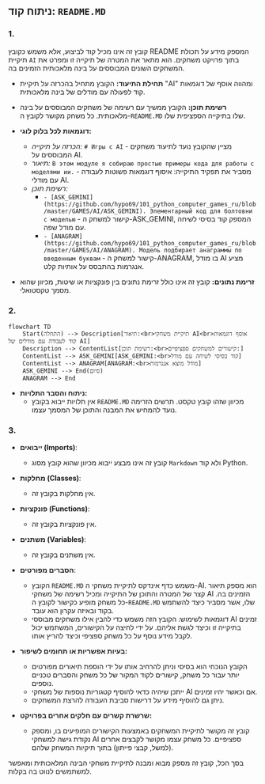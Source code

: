 ## ניתוח קוד: `README.MD`

### 1. <algorithm>

קובץ זה אינו מכיל קוד לביצוע, אלא משמש כקובץ README המספק מידע על תכולת תיקיית `AI` בתוך פרויקט משחקים. הוא מתאר את המטרה של תיקייה זו ומפרט את המשחקים השונים המבוססים על בינה מלאכותית הזמינים בה.

* **תחילת התיעוד:** הקובץ מתחיל בהכרזה על תיקיית "AI" ומהווה אוסף של דוגמאות קוד לפעולה עם מודלים של בינה מלאכותית.
* **רשימת תוכן:** הקובץ ממשיך עם רשימה של משחקים המבוססים על בינה מלאכותית. כל משחק מקושר לקובץ ה-`README.MD` שלו בתיקייה הספציפית שלו.
* **דוגמאות לכל בלוק לוגי:**

   - *הכרזה על תיקייה:* `# Игры с AI` - מציין שהקובץ נועד לתיעוד משחקים המבוססים על AI.
   - *תיאור:* `В этом модуле я собираю простые примеры кода для работы с моделями ии.` - מסביר את תפקיד התיקייה: איסוף דוגמאות פשוטות לעבודה עם מודלי AI.
   - *רשימת תוכן:*
      - `- [ASK_GEMINI](https://github.com/hypo69/101_python_computer_games_ru/blob/master/GAMES/AI/ASK_GEMINI). Элементарный код для болтовни с моделью` - קישור למשחק ה-ASK_GEMINI, המספק קוד בסיסי לשיחה עם מודל שפה.
      - `- [ANAGRAM](https://github.com/hypo69/101_python_computer_games_ru/blob/master/GAMES/AI/ANAGRAM). Модель подбирает анаграммы по введенным буквам` - קישור למשחק ה-ANAGRAM, בו מודל AI מציע אנגרמות בהתבסס על אותיות קלט.

* **זרימת נתונים:** קובץ זה אינו כולל זרימת נתונים בין פונקציות או שיטות, מכיוון שהוא מסמך טקסטואלי.

### 2. <mermaid>

```mermaid
flowchart TD
    Start(התחלה) --> Description[תיאור:<br>תיקיית משחקי AI<br>אוסף דוגמאות קוד לעבודה עם מודלים של AI]
    Description --> ContentList[רשימת תוכן:<br>קישורים למשחקים ספציפיים:]
    ContentList --> ASK_GEMINI[ASK_GEMINI:<br>קוד בסיסי לשיחה עם מודל]
    ContentList --> ANAGRAM[ANAGRAM:<br>מודל מוצא אנגרמות]
    ASK_GEMINI --> End(סיום)
    ANAGRAM --> End
```

* **ניתוח והסבר התלויות:**
    - אין תלויות ייבוא בקובץ `README.MD` מכיוון שזהו קובץ טקסט. תרשים הזרימה נועד להמחיש את המבנה והתוכן של המסמך עצמו.

### 3. <explanation>

*   **ייבואים (Imports)**:
    *   קובץ זה אינו מבצע ייבוא מכיוון שהוא קובץ מסוג `Markdown` ולא קוד Python.

*   **מחלקות (Classes)**:
    *   אין מחלקות בקובץ זה.

*   **פונקציות (Functions)**:
    *   אין פונקציות בקובץ זה.

*   **משתנים (Variables)**:
    *   אין משתנים בקובץ זה.

*   **הסברים מפורטים**:

    *   הקובץ `README.MD` משמש כדף אינדקס לתיקיית משחקי ה-AI. הוא מספק תיאור קצר של המטרה והתוכן של התיקייה ומכיל רשימה של משחקי AI הזמינים בה. כל משחק מופיע כקישור לקובץ ה-`README.MD` שלו, אשר מסביר כיצד להשתמש בקוד ובאיזה עקרון הוא עובד.
    *   דוגמאות לשימוש: הקובץ הזה משמש כדי להבין אילו משחקים מבוססי AI זמינים בתיקייה זו וכיצד לגשת אליהם. על ידי לחיצה על הקישורים, המשתמש יכול לקבל מידע נוסף על כל משחק ספציפי וכיצד להריץ אותו.

*   **בעיות אפשריות או תחומים לשיפור:**
    *   הקובץ הנוכחי הוא בסיסי וניתן להרחיב אותו על ידי הוספת תיאורים מפורטים יותר עבור כל משחק, קישורים לקוד המקור של כל משחק והסברים טכניים נוספים.
    *   ייתכן שיהיה כדאי להוסיף קטגוריות נוספות של משחקי AI אם וכאשר יהיו זמינים.
    *  ניתן גם להוסיף מידע על דרישות סביבת העבודה להרצת המשחקים.

*   **שרשרת קשרים עם חלקים אחרים בפרויקט:**
    *   קובץ זה מקושר לתיקיית המשחקים באמצעות הקישורים המופיעים בו, ומספק נקודת גישה למשחקי AI ספציפיים. כל משחק עצמו מקושר לקבצים אחרים (למשל, קבצי פייתון) בתוך תיקיות המשחק שלהם.

בסך הכל, קובץ זה מספק מבוא ומבנה לתיקיית משחקי הבינה המלאכותית ומאפשר למשתמשים לנווט בה בקלות.